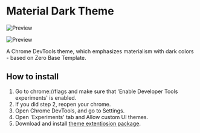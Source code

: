 # Material Dark Theme
![Preview](https://github.com/nitayneeman/material-dark-devtools/blob/master/previews/first_preview.png)

![Preview](https://github.com/nitayneeman/material-dark-devtools/blob/master/previews/second_preview.png)

A Chrome DevTools theme, which emphasizes materialism with dark colors - based on Zero Base Template.

## How to install
  1. Go to chrome://flags and make sure that 'Enable Developer Tools experiments' is enabled.
  2. If you did step 2, reopen your chrome.
  3. Open Chrome DevTools, and go to Settings.
  4. Open 'Experiments' tab and Allow custom UI themes.
  5. Download and install <a href="https://chrome.google.com/webstore/detail/material-dark-devtools-th/bcblfajekgfjcehefnjokalkodjcekmh?utm_source=chrome-ntp-icon">theme extentiosion package</a>.
